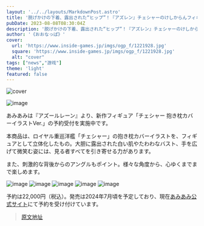 ```yaml
---
layout: '../../layouts/MarkdownPost.astro'
title: '脱げかけの下着、露出された“ヒップ”！『アズレン』チェシャーのけしからんフィギュアが、あみあみにて予約開始'
pubDate: 2023-08-08T08:30:04Z
description: '脱げかけの下着、露出された“ヒップ”！『アズレン』チェシャーのけしからんフィギュアが、あみあみにて予約開始'
author: '《おおなっぱ》'
cover:
  url: 'https://www.inside-games.jp/imgs/ogp_f/1221928.jpg'
  square: 'https://www.inside-games.jp/imgs/ogp_f/1221928.jpg'
  alt: "cover"
tags: ["news","游戏"]
theme: 'light'
featured: false
---
```


![cover](https://www.inside-games.jp/imgs/ogp_f/1221928.jpg)

![image](https://www.inside-games.jp/imgs/zoom/1221910.jpg)

あみあみは『アズールレーン』より、新作フィギュア「チェシャー 抱き枕カバーイラストVer.」の予約受付を実施中です。

本商品は、ロイヤル重巡洋艦「チェシャー」の抱き枕カバーイラストを、フィギュアとして立体化したもの。大胆に露出された白い肌やたわわなバスト、手を広げて微笑む姿には、見る者すべてを引き寄せる力があります。

また、刺激的な背後からのアングルもポイント。様々な角度から、心ゆくまでまで楽しめます。

![image](https://www.inside-games.jp/imgs/zoom/1221890.jpg)
![image](https://www.inside-games.jp/imgs/zoom/1221893.jpg)
![image](https://www.inside-games.jp/imgs/zoom/1221898.jpg)
![image](https://www.inside-games.jp/imgs/zoom/1221904.jpg)
![image](https://www.inside-games.jp/imgs/zoom/1221907.jpg)

予約は22,000円（税込）。発売は2024年7月頃を予定しており、現在[あみあみ公式サイト](https://www.amiami.jp/top/detail/detail?gcode=FIGURE-158150)にて予約を受け付けています。

>[原文地址](https://www.inside-games.jp/article/2023/08/08/147711.html)  
